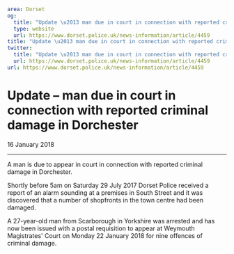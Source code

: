 ```yaml
area: Dorset
og:
  title: "Update \u2013 man due in court in connection with reported criminal damage in Dorchester"
  type: website
  url: https://www.dorset.police.uk/news-information/article/4459
title: "Update \u2013 man due in court in connection with reported criminal damage in Dorchester |"
twitter:
  title: "Update \u2013 man due in court in connection with reported criminal damage in Dorchester"
  url: https://www.dorset.police.uk/news-information/article/4459
url: https://www.dorset.police.uk/news-information/article/4459
```

# Update – man due in court in connection with reported criminal damage in Dorchester

16 January 2018

* * *

A man is due to appear in court in connection with reported criminal damage in Dorchester.

Shortly before 5am on Saturday 29 July 2017 Dorset Police received a report of an alarm sounding at a premises in South Street and it was discovered that a number of shopfronts in the town centre had been damaged.

A 27-year-old man from Scarborough in Yorkshire was arrested and has now been issued with a postal requisition to appear at Weymouth Magistrates' Court on Monday 22 January 2018 for nine offences of criminal damage.
